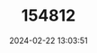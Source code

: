 ---
title: "154812"
category: "Amphiprion sandaracinos"
draft: false
date: 2024-02-22 13:03:51
languages:
  English: ["Eastern Skunk Anemonefish", "Golden Anemonefish", "Yellow Clownfish", "Yellow skunk clownfish", "Orange Anemonefish"]
  Danish: ["Gul klovnfisk"]
  Japanese: ["Sejiro-kumanomi"]
---